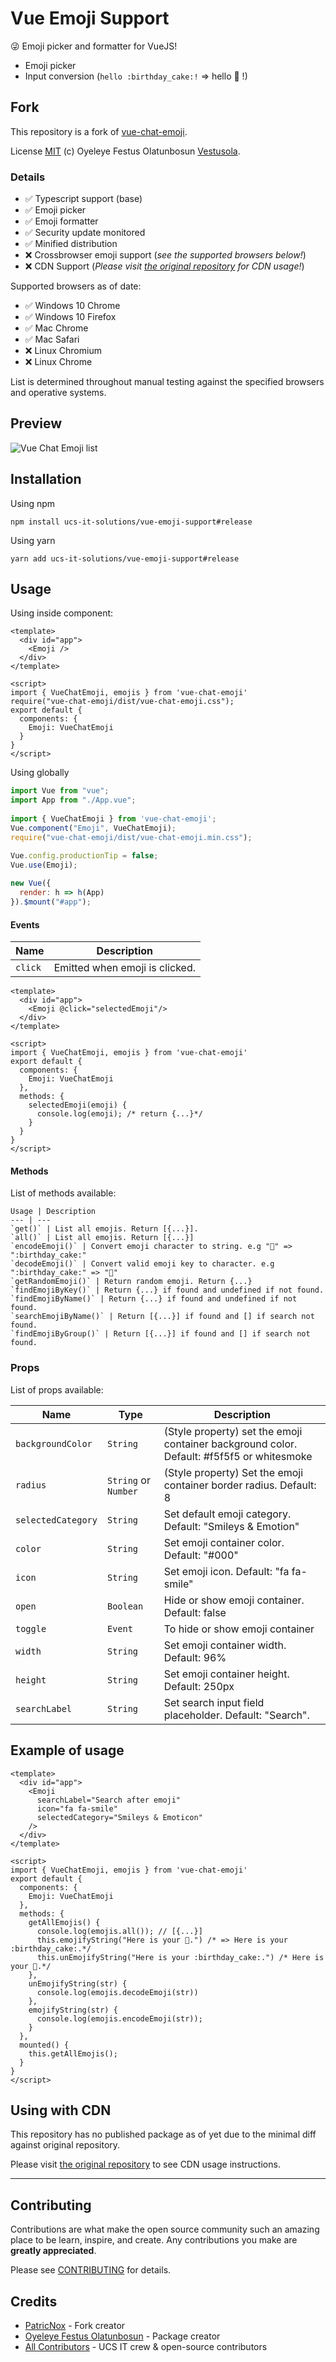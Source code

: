 # Vue Emoji Support

😜 Emoji picker and formatter for VueJS!

* Emoji picker
* Input conversion (`hello :birthday_cake:!` => hello 🎂 !)


## Fork

This repository is a fork of [vue-chat-emoji](https://github.com/vestusola/vue-chat-emoji). 

License [MIT](LICENSE) (c) Oyeleye Festus Olatunbosun [Vestusola]( https://github.com/vestusola).

### Details

* ✅ Typescript support (base)
* ✅ Emoji picker 
* ✅ Emoji formatter 
* ✅ Security update monitored
* ✅ Minified distribution
* ❌ Crossbrowser emoji support (_see the supported browsers below!_)
* ❌ CDN Support  (_Please visit [the original repository](https://github.com/vestusola/vue-chat-emoji) for CDN usage!_)


Supported browsers as of date:

* ✅ Windows 10 Chrome
* ✅ Windows 10 Firefox
* ✅ Mac Chrome
* ✅ Mac Safari
* ❌ Linux Chromium
* ❌ Linux Chrome

List is determined throughout manual testing against the specified browsers and operative systems.


## Preview

![Vue Chat Emoji list](public/demo.png?raw=true "Vue Chat Emoji list")

## Installation

Using npm 

```
npm install ucs-it-solutions/vue-emoji-support#release
```

Using yarn

```
yarn add ucs-it-solutions/vue-emoji-support#release
```

## Usage

Using inside component:

```vue
<template>
  <div id="app">
    <Emoji />
  </div>
</template>

<script>
import { VueChatEmoji, emojis } from 'vue-chat-emoji'
require("vue-chat-emoji/dist/vue-chat-emoji.css");
export default {
  components: {
    Emoji: VueChatEmoji
  }
}
</script>
```


Using globally
```js
import Vue from "vue";
import App from "./App.vue";
 
import { VueChatEmoji } from 'vue-chat-emoji';
Vue.component("Emoji", VueChatEmoji);
require("vue-chat-emoji/dist/vue-chat-emoji.min.css");

Vue.config.productionTip = false;
Vue.use(Emoji);
 
new Vue({
  render: h => h(App)
}).$mount("#app");
```

#### Events
Name | Description
--- | ---
`click` | Emitted when emoji is clicked. 
```vue
<template>
  <div id="app">
    <Emoji @click="selectedEmoji"/>
  </div>
</template>

<script>
import { VueChatEmoji, emojis } from 'vue-chat-emoji'
export default {
  components: {
    Emoji: VueChatEmoji
  },
  methods: {
    selectedEmoji(emoji) {
      console.log(emoji); /* return {...}*/
    }
  }
}
</script>
```


#### Methods

List of methods available:

```
Usage | Description
--- | ---
`get()` | List all emojis. Return [{...}]. 
`all()` | List all emojis. Return [{...}]
`encodeEmoji()` | Convert emoji character to string. e.g "🎂" => ":birthday_cake:"
`decodeEmoji()` | Convert valid emoji key to character. e.g ":birthday_cake:" => "🎂" 
`getRandomEmoji()` | Return random emoji. Return {...}
`findEmojiByKey()` | Return {...} if found and undefined if not found.
`findEmojiByName()` | Return {...} if found and undefined if not found.
`searchEmojiByName()` | Return [{...}] if found and [] if search not found.
`findEmojiByGroup()` | Return [{...}] if found and [] if search not found.
```

### Props

List of props available:


Name | Type | Description
--- | --- | ---
`backgroundColor` | `String` | (Style property) set the emoji container background color. Default: #f5f5f5 or whitesmoke
`radius` | `String` or `Number` | (Style property) Set the emoji container border radius. Default: 8
`selectedCategory` | `String` | Set default emoji category. Default: "Smileys & Emotion"
`color` | `String` | Set emoji container color. Default: "#000"
`icon` | `String` | Set emoji icon. Default: "fa fa-smile"
`open` | `Boolean` | Hide or show emoji container. Default: false
`toggle` | `Event` | To hide or show emoji container
`width` | `String` | Set emoji container width. Default: 96%
`height` | `String` | Set emoji container height. Default: 250px
`searchLabel` | `String` | Set search input field placeholder. Default: "Search".


## Example of usage

```vue
<template>
  <div id="app">
    <Emoji 
      searchLabel="Search after emoji"
      icon="fa fa-smile"
      selectedCategory="Smileys & Emoticon"
    />
  </div>
</template>

<script>
import { VueChatEmoji, emojis } from 'vue-chat-emoji'
export default {
  components: {
    Emoji: VueChatEmoji
  },
  methods: {
    getAllEmojis() {
      console.log(emojis.all()); // [{...}]
      this.emojifyString("Here is your 🎂.") /* => Here is your :birthday_cake:.*/
      this.unEmojifyString("Here is your :birthday_cake:.") /* Here is your 🎂.*/
    },
    unEmojifyString(str) {
      console.log(emojis.decodeEmoji(str)) 
    },
    emojifyString(str) {
      console.log(emojis.encodeEmoji(str));
    }
  },
  mounted() {
    this.getAllEmojis();
  }
}
</script>
```

## Using with CDN

This repository has no published package as of yet due to the minimal diff against original repository. 

Please visit [the original repository](https://github.com/vestusola/vue-chat-emoji) to see CDN usage instructions.

---

## Contributing

Contributions are what make the open source community such an amazing place to be learn, inspire, and create. Any contributions you make are **greatly appreciated**.

Please see [CONTRIBUTING](CONTRIBUTING.md) for details.

## Credits

- [PatricNox](https://github.com/PatricNox) - Fork creator
- [Oyeleye Festus Olatunbosun](https://github.com/Vestusola) - Package creator
- [All Contributors](../../contributors) - UCS IT crew & open-source contributors
